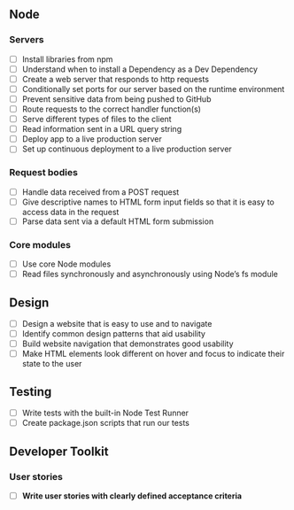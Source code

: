 ## Node

### Servers

- [ ] Install libraries from npm
- [ ] Understand when to install a Dependency as a Dev Dependency
- [ ] Create a web server that responds to http requests
- [ ] Conditionally set ports for our server based on the runtime environment
- [ ] Prevent sensitive data from being pushed to GitHub
- [ ] Route requests to the correct handler function(s)
- [ ] Serve different types of files to the client
- [ ] Read information sent in a URL query string
- [ ] Deploy app to a live production server
- [ ] Set up continuous deployment to a live production server

### Request bodies

- [ ] Handle data received from a POST request
- [ ] Give descriptive names to HTML form input fields so that it is easy to access data in the request
- [ ] Parse data sent via a default HTML form submission

### Core modules

- [ ] Use core Node modules
- [ ] Read files synchronously and asynchronously using Node’s fs module

## Design

- [ ] Design a website that is easy to use and to navigate
- [ ] Identify common design patterns that aid usability
- [ ] Build website navigation that demonstrates good usability
- [ ] Make HTML elements look different on hover and focus to indicate their state to the user

## Testing

- [ ] Write tests with the built-in Node Test Runner
- [ ] Create package.json scripts that run our tests

## Developer Toolkit

### User stories

- [ ] **Write user stories with clearly defined acceptance criteria**
